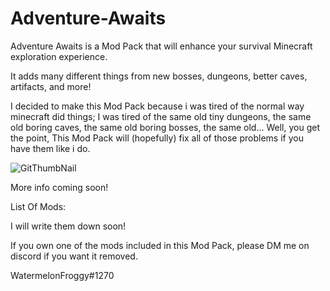 # Adventure-Awaits
Adventure Awaits is a Mod Pack that will enhance your survival Minecraft exploration experience.

It adds many different things from new bosses, dungeons, better caves, artifacts, and more!

I decided to make this Mod Pack because i was tired of the normal way minecraft did things; I was tired of the same old tiny dungeons, the same old boring caves, the same old boring bosses, the same old... 
Well, you get the point, This Mod Pack will (hopefully) fix all of those problems if you have them like i do.

![GitThumbNail](https://user-images.githubusercontent.com/82559263/132941398-955a30c6-2fab-4a2c-abe2-023e79fdaefd.png)

More info coming soon!

List Of Mods:

I will write them down soon!




If you own one of the mods included in this Mod Pack, please DM me on discord if you want it removed.

WatermelonFroggy#1270
